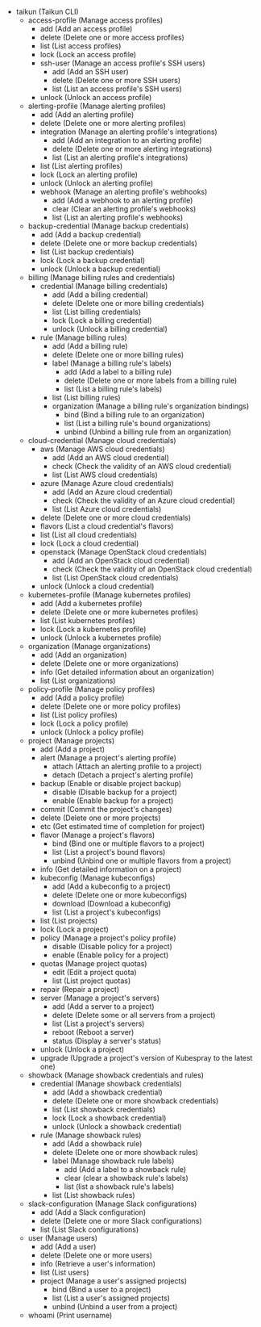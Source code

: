   * taikun (Taikun CLI)
    * access-profile (Manage access profiles)
      * add (Add an access profile)
      * delete (Delete one or more access profiles)
      * list (List access profiles)
      * lock (Lock an access profile)
      * ssh-user (Manage an access profile's SSH users)
        * add (Add an SSH user)
        * delete (Delete one or more SSH users)
        * list (List an access profile's SSH users)
      * unlock (Unlock an access profile)
    * alerting-profile (Manage alerting profiles)
      * add (Add an alerting profile)
      * delete (Delete one or more alerting profiles)
      * integration (Manage an alerting profile's integrations)
        * add (Add an integration to an alerting profile)
        * delete (Delete one or more alerting integrations)
        * list (List an alerting profile's integrations)
      * list (List alerting profiles)
      * lock (Lock an alerting profile)
      * unlock (Unlock an alerting profile)
      * webhook (Manage an alerting profile's webhooks)
        * add (Add a webhook to an alerting profile)
        * clear (Clear an alerting profile's webhooks)
        * list (List an alerting profile's webhooks)
    * backup-credential (Manage backup credentials)
      * add (Add a backup credential)
      * delete (Delete one or more backup credentials)
      * list (List backup credentials)
      * lock (Lock a backup credential)
      * unlock (Unlock a backup credential)
    * billing (Manage billing rules and credentials)
      * credential (Manage billing credentials)
        * add (Add a billing credential)
        * delete (Delete one or more billing credentials)
        * list (List billing credentials)
        * lock (Lock a billing credential)
        * unlock (Unlock a billing credential)
      * rule (Manage billing rules)
        * add (Add a billing rule)
        * delete (Delete one or more billing rules)
        * label (Manage a billing rule's labels)
          * add (Add a label to a billing rule)
          * delete (Delete one or more labels from a billing rule)
          * list (List a billing rule's labels)
        * list (List billing rules)
        * organization (Manage a billing rule's organization bindings)
          * bind (Bind a billing rule to an organization)
          * list (List a billing rule's bound organizations)
          * unbind (Unbind a billing rule from an organization)
    * cloud-credential (Manage cloud credentials)
      * aws (Manage AWS cloud credentials)
        * add (Add an AWS cloud credential)
        * check (Check the validity of an AWS cloud credential)
        * list (List AWS cloud credentials)
      * azure (Manage Azure cloud credentials)
        * add (Add an Azure cloud credential)
        * check (Check the validity of an Azure cloud credential)
        * list (List Azure cloud credentials)
      * delete (Delete one or more cloud credentials)
      * flavors (List a cloud credential's flavors)
      * list (List all cloud credentials)
      * lock (Lock a cloud credential)
      * openstack (Manage OpenStack cloud credentials)
        * add (Add an OpenStack cloud credential)
        * check (Check the validity of an OpenStack cloud credential)
        * list (List OpenStack cloud credentials)
      * unlock (Unlock a cloud credential)
    * kubernetes-profile (Manage kubernetes profiles)
      * add (Add a kubernetes profile)
      * delete (Delete one or more kubernetes profiles)
      * list (List kubernetes profiles)
      * lock (Lock a kubernetes profile)
      * unlock (Unlock a kubernetes profile)
    * organization (Manage organizations)
      * add (Add an organization)
      * delete (Delete one or more organizations)
      * info (Get detailed information about an organization)
      * list (List organizations)
    * policy-profile (Manage policy profiles)
      * add (Add a policy profile)
      * delete (Delete one or more policy profiles)
      * list (List policy profiles)
      * lock (Lock a policy profile)
      * unlock (Unlock a policy profile)
    * project (Manage projects)
      * add (Add a project)
      * alert (Manage a project's alerting profile)
        * attach (Attach an alerting profile to a project)
        * detach (Detach a project's alerting profile)
      * backup (Enable or disable project backup)
        * disable (Disable backup for a project)
        * enable (Enable backup for a project)
      * commit (Commit the project's changes)
      * delete (Delete one or more projects)
      * etc (Get estimated time of completion for project)
      * flavor (Manage a project's flavors)
        * bind (Bind one or multiple flavors to a project)
        * list (List a project's bound flavors)
        * unbind (Unbind one or multiple flavors from a project)
      * info (Get detailed information on a project)
      * kubeconfig (Manage kubeconfigs)
        * add (Add a kubeconfig to a project)
        * delete (Delete one or more kubeconfigs)
        * download (Download a kubeconfig)
        * list (List a project's kubeconfigs)
      * list (List projects)
      * lock (Lock a project)
      * policy (Manage a project's policy profile)
        * disable (Disable policy for a project)
        * enable (Enable policy for a project)
      * quotas (Manage project quotas)
        * edit (Edit a project quota)
        * list (List project quotas)
      * repair (Repair a project)
      * server (Manage a project's servers)
        * add (Add a server to a project)
        * delete (Delete some or all servers from a project)
        * list (List a project's servers)
        * reboot (Reboot a server)
        * status (Display a server's status)
      * unlock (Unlock a project)
      * upgrade (Upgrade a project's version of Kubespray to the latest one)
    * showback (Manage showback credentials and rules)
      * credential (Manage showback credentials)
        * add (Add a showback credential)
        * delete (Delete one or more showback credentials)
        * list (List showback credentials)
        * lock (Lock a showback credential)
        * unlock (Unlock a showback credential)
      * rule (Manage showback rules)
        * add (Add a showback rule)
        * delete (Delete one or more showback rules)
        * label (Manage showback rule labels)
          * add (Add a label to a showback rule)
          * clear (clear a showback rule's labels)
          * list (list a showback rule's labels)
        * list (List showback rules)
    * slack-configuration (Manage Slack configurations)
      * add (Add a Slack configuration)
      * delete (Delete one or more Slack configurations)
      * list (List Slack configurations)
    * user (Manage users)
      * add (Add a user)
      * delete (Delete one or more users)
      * info (Retrieve a user's information)
      * list (List users)
      * project (Manage a user's assigned projects)
        * bind (Bind a user to a project)
        * list (List a user's assigned projects)
        * unbind (Unbind a user from a project)
    * whoami (Print username)
